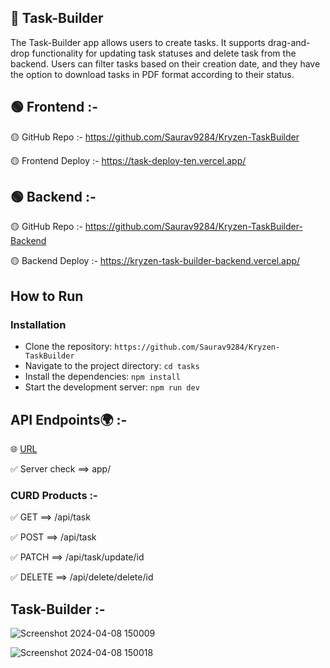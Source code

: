 ## 📝 Task-Builder

The Task-Builder app allows users to create tasks. It supports drag-and-drop functionality for updating task statuses and delete task from the backend. Users can filter tasks based on their creation date, and they have the option to download tasks in PDF format according to their status.

## 🟢 Frontend :-

🟡 GitHub Repo :- https://github.com/Saurav9284/Kryzen-TaskBuilder

🟡 Frontend Deploy :- https://task-deploy-ten.vercel.app/

## 🟢 Backend :-

🟡 GitHub Repo :- https://github.com/Saurav9284/Kryzen-TaskBuilder-Backend

🟡 Backend Deploy :- https://kryzen-task-builder-backend.vercel.app/

 ## How to Run <br/>
 
   ### Installation 
   
   - Clone the repository:  `https://github.com/Saurav9284/Kryzen-TaskBuilder` 
   - Navigate to the project directory:   `cd tasks` 
   - Install the dependencies:   `npm install` 
   - Start the development server:   `npm run dev`

## API Endpoints🌍 :-

🌐 <a href='https://kryzen-task-builder-backend.vercel.app/'>URL</a>

✅ Server check ==> app/

### CURD Products :-

✅ GET ==> /api/task

✅ POST ==> /api/task

✅ PATCH ==> /api/task/update/id

✅ DELETE ==> /api/delete/delete/id

## Task-Builder :-

![Screenshot 2024-04-08 150009](https://github.com/Saurav9284/Kryzen-TaskBuilder/assets/135011685/0b16488f-5a06-4fdb-8f7e-9773422560d1)


![Screenshot 2024-04-08 150018](https://github.com/Saurav9284/Kryzen-TaskBuilder/assets/135011685/559504b2-0254-4a19-8dd5-85c39b599022)

